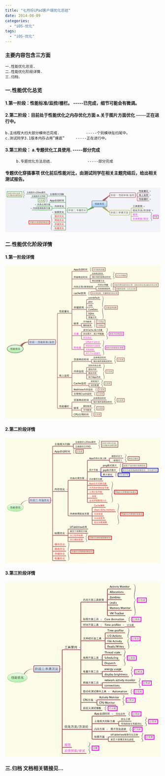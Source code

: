 ```yaml
---
title: "七月份iPad客户端优化总结"
date: 2014-08-09
categories:
  - "iOS-优化"
tags:
  - "iOS-优化"
---
```

<!--more-->

### 主要内容包含三方面
    一.性能优化总览. 
    二.性能优化阶段详情. 
    三.归档.

<!--more-->
### 一.性能优化总览
#### 1.第一阶段：性能标准/监控/栅栏。		-----已完成，细节可能会有微调。
#### 2.第二阶段：目前处于性能优化之内存优化方面	a.关于图片方面优化						-----正在进行中。
	b.主线程大扫大部分模块已完成.			-----个别模块在扫尾中。
	c.测试同学3.1版本内存占用”摸底”		-----正在进行中。

#### 3.第三阶段：		 a.专题优化工具使用.				-----部分完成
		 b.专题优化方法总结.				-----部分完成
		 
#### 专题优化穿插事项	优化前后性能对比，由测试同学在相关主题完结后，给出相关测试报告。
	
![image](/images/post/2014-08-09-qi-yue-fen-ipad-tao-bao-ke-hu-duan-you-hua-zong-jie/performance-optimization-overview.png)


### 二.性能优化阶段详情
#### 1.第一阶段详情
![image](/images/post/2014-08-09-qi-yue-fen-ipad-tao-bao-ke-hu-duan-you-hua-zong-jie/xingnengyouhuajiduan-yi-xingneng-zhibiao-jiankong.png)

#### 2.第二阶段详情
![image](/images/post/2014-08-09-qi-yue-fen-ipad-tao-bao-ke-hu-duan-you-hua-zong-jie/xingnengyouhuajiduan-er-zhuantiyouhua.png)

#### 3.第三阶段详情
![image](/images/post/2014-08-09-qi-yue-fen-ipad-tao-bao-ke-hu-duan-you-hua-zong-jie/xingnengyouhuajiduan-shan-chendian-jilei.png)

### 三.归档    文档相关链接见...

